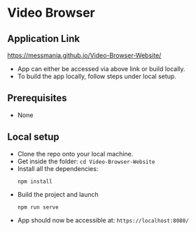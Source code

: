 # Video Browser

## Application Link
https://messmania.github.io/Video-Browser-Website/
- App can either be accessed via above link or build locally.
- To build the app locally, follow steps under local setup.

## Prerequisites
- None

## Local setup
- Clone the repo onto your local machine.
- Get inside the folder: `cd Video-Browser-Website`
- Install all the dependencies:
  ```
  npm install
  ```
- Build the project and launch
  ```
  npm run serve
  ```
- App should now be accessible at: `https://localhost:8080/`
